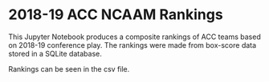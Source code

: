 # 2018-19 ACC NCAAM Rankings

This Jupyter Notebook produces a composite rankings of ACC teams based on 2018-19 conference play. The rankings were made from box-score data stored in a SQLite database. 

Rankings can be seen in the csv file.